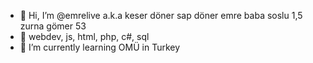 - 👋 Hi, I’m @emrelive a.k.a keser döner sap döner emre baba soslu 1,5 zurna gömer 53
- 👀 webdev, js, html, php, c#, sql
- 🌱 I’m currently learning OMÜ in Turkey
